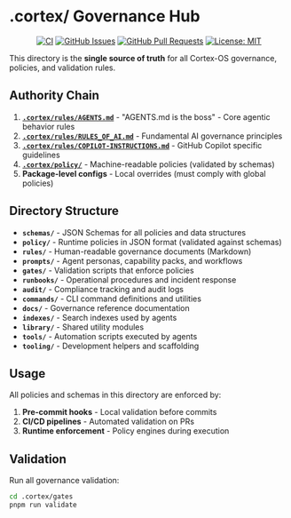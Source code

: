 # .cortex/ Governance Hub

<div align="center">

[![CI](https://github.com/cortex-os/cortex-os/actions/workflows/ci.yml/badge.svg)](https://github.com/cortex-os/cortex-os/actions/workflows/ci.yml)
[![GitHub Issues](https://img.shields.io/github/issues/cortex-os/cortex-os)](https://github.com/cortex-os/cortex-os/issues)
[![GitHub Pull Requests](https://img.shields.io/github/issues-pr/cortex-os/cortex-os)](https://github.com/cortex-os/cortex-os/pulls)
[![License: MIT](https://img.shields.io/badge/License-MIT-yellow.svg)](https://opensource.org/licenses/MIT)

</div>

This directory is the **single source of truth** for all Cortex-OS governance, policies, and validation rules.

## Authority Chain

1. **[`.cortex/rules/AGENTS.md`](https://github.com/cortex-os/cortex-os/blob/main/.cortex/rules/AGENTS.md)** - "AGENTS.md is the boss" - Core agentic behavior rules
2. **[`.cortex/rules/RULES_OF_AI.md`](https://github.com/cortex-os/cortex-os/blob/main/.cortex/rules/RULES_OF_AI.md)** - Fundamental AI governance principles
3. **[`.cortex/rules/COPILOT-INSTRUCTIONS.md`](https://github.com/cortex-os/cortex-os/blob/main/.cortex/rules/COPILOT-INSTRUCTIONS.md)** - GitHub Copilot specific guidelines
4. **[`.cortex/policy/`](https://github.com/cortex-os/cortex-os/tree/main/.cortex/policy)** - Machine-readable policies (validated by schemas)
5. **Package-level configs** - Local overrides (must comply with global policies)

## Directory Structure

- **`schemas/`** - JSON Schemas for all policies and data structures
- **`policy/`** - Runtime policies in JSON format (validated against schemas)
- **`rules/`** - Human-readable governance documents (Markdown)
- **`prompts/`** - Agent personas, capability packs, and workflows
- **`gates/`** - Validation scripts that enforce policies
- **`runbooks/`** - Operational procedures and incident response
- **`audit/`** - Compliance tracking and audit logs
- **`commands/`** - CLI command definitions and utilities
- **`docs/`** - Governance reference documentation
- **`indexes/`** - Search indexes used by agents
- **`library/`** - Shared utility modules
- **`tools/`** - Automation scripts executed by agents
- **`tooling/`** - Development helpers and scaffolding

## Usage

All policies and schemas in this directory are enforced by:

1. **Pre-commit hooks** - Local validation before commits
2. **CI/CD pipelines** - Automated validation on PRs
3. **Runtime enforcement** - Policy engines during execution

## Validation

Run all governance validation:

```bash
cd .cortex/gates
pnpm run validate
```

